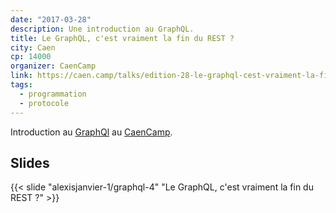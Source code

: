 ```yaml
---
date: "2017-03-28"
description: Une introduction au GraphQL.
title: Le GraphQL, c'est vraiment la fin du REST ?
city: Caen
cp: 14000
organizer: CaenCamp
link: https://caen.camp/talks/edition-28-le-graphql-cest-vraiment-la-fin-du-rest
tags:
  - programmation
  - protocole
---
```


Introduction au [GraphQl](https://graphql.org/) au [CaenCamp](https://caen.camp/talks/edition-28-le-graphql-cest-vraiment-la-fin-du-rest).  

## Slides

{{< slide "alexisjanvier-1/graphql-4" "Le GraphQL, c'est vraiment la fin du REST ?" >}}
